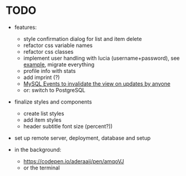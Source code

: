 # TODO

- features:

  - style confirmation dialog for list and item delete
  - refactor css variable names
  - refactor css classes
  - implement user handling with lucia (username+password), see [example](https://github.com/principle105/sveltekit-lucia-prisma-oauth), migrate everything
  - profile info with stats
  - add imprint (?)
  - [MySQL Events to invalidate the view on updates by anyone](https://github.com/rodrigogs/mysql-events)
  - or: switch to PostgreSQL

- finalize styles and components

  - create list styles
  - add item styles
  - header subtitle font size (percent?))

- set up remote server, deployment, database and setup

- in the background:
  - https://codepen.io/aderaaij/pen/amqoVJ
  - or the terminal

